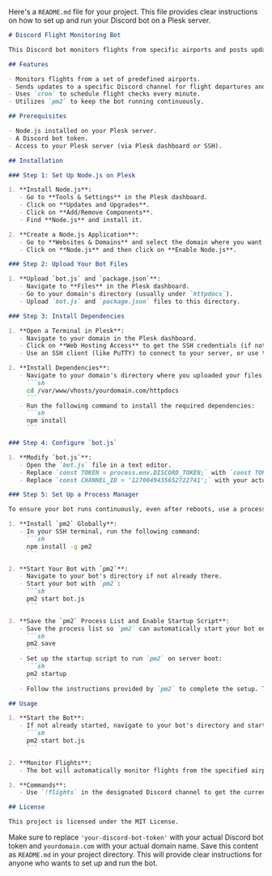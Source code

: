 Here's a `README.md` file for your project. This file provides clear instructions on how to set up and run your Discord bot on a Plesk server.

```markdown
# Discord Flight Monitoring Bot

This Discord bot monitors flights from specific airports and posts updates to a designated channel. It uses the IVAO API to fetch flight data and posts updates for departures and arrivals.

## Features

- Monitors flights from a set of predefined airports.
- Sends updates to a specific Discord channel for flight departures and arrivals.
- Uses `cron` to schedule flight checks every minute.
- Utilizes `pm2` to keep the bot running continuously.

## Prerequisites

- Node.js installed on your Plesk server.
- A Discord bot token.
- Access to your Plesk server (via Plesk dashboard or SSH).

## Installation

### Step 1: Set Up Node.js on Plesk

1. **Install Node.js**:
   - Go to **Tools & Settings** in the Plesk dashboard.
   - Click on **Updates and Upgrades**.
   - Click on **Add/Remove Components**.
   - Find **Node.js** and install it.

2. **Create a Node.js Application**:
   - Go to **Websites & Domains** and select the domain where you want to host your bot.
   - Click on **Node.js** and then click on **Enable Node.js**.

### Step 2: Upload Your Bot Files

1. **Upload `bot.js` and `package.json`**:
   - Navigate to **Files** in the Plesk dashboard.
   - Go to your domain's directory (usually under `httpdocs`).
   - Upload `bot.js` and `package.json` files to this directory.

### Step 3: Install Dependencies

1. **Open a Terminal in Plesk**:
   - Navigate to your domain in the Plesk dashboard.
   - Click on **Web Hosting Access** to get the SSH credentials (if not already available).
   - Use an SSH client (like PuTTY) to connect to your server, or use the **Web SSH** option in Plesk.

2. **Install Dependencies**:
   - Navigate to your domain's directory where you uploaded your files. For example:
     ```sh
     cd /var/www/vhosts/yourdomain.com/httpdocs
     ```
   - Run the following command to install the required dependencies:
     ```sh
     npm install
     ```

### Step 4: Configure `bot.js`

1. **Modify `bot.js`**:
   - Open the `bot.js` file in a text editor.
   - Replace `const TOKEN = process.env.DISCORD_TOKEN;` with `const TOKEN = 'your-discord-bot-token';`.
   - Replace `const CHANNEL_ID = '1270049435652722741';` with your actual Discord channel ID.

### Step 5: Set Up a Process Manager

To ensure your bot runs continuously, even after reboots, use a process manager like `pm2`.

1. **Install `pm2` Globally**:
   - In your SSH terminal, run the following command:
     ```sh
     npm install -g pm2
     ```

2. **Start Your Bot with `pm2`**:
   - Navigate to your bot's directory if not already there.
   - Start your bot with `pm2`:
     ```sh
     pm2 start bot.js
     ```

3. **Save the `pm2` Process List and Enable Startup Script**:
   - Save the process list so `pm2` can automatically start your bot on server reboots:
     ```sh
     pm2 save
     ```
   - Set up the startup script to run `pm2` on server boot:
     ```sh
     pm2 startup
     ```
   - Follow the instructions provided by `pm2` to complete the setup. This usually involves running a command that `pm2` outputs.

## Usage

1. **Start the Bot**:
   - If not already started, navigate to your bot's directory and start the bot using `pm2`:
     ```sh
     pm2 start bot.js
     ```

2. **Monitor Flights**:
   - The bot will automatically monitor flights from the specified airports and send updates to the designated Discord channel.

3. **Commands**:
   - Use `!flights` in the designated Discord channel to get the current monitored flights.

## License

This project is licensed under the MIT License.
```

Make sure to replace `'your-discord-bot-token'` with your actual Discord bot token and `yourdomain.com` with your actual domain name. Save this content as `README.md` in your project directory. This will provide clear instructions for anyone who wants to set up and run the bot.
